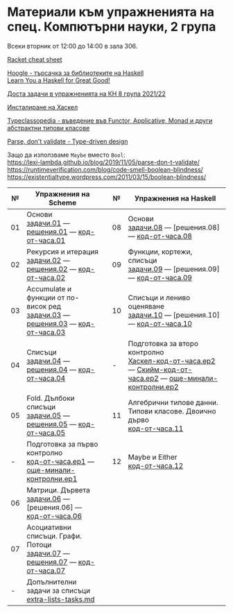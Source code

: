 # Материали към упражненията на спец. Компютърни науки, 2 група

Всеки вторник от 12:00 до 14:00 в зала 306.

[Racket cheat sheet](https://docs.racket-lang.org/racket-cheat/index.html)

[Hoogle - търсачка за библиотеките на Haskell](https://hoogle.haskell.org/)
<br/>
[Learn You a Haskell for Great Good!](http://learnyouahaskell.com/chapters)

[Доста задачи в упражненията на КН 8 група 2021/22](https://github.com/triffon/fp-2021-22/tree/master/exercises/8)

[Инсталиране на Хаскел](https://github.com/triffon/fp-2022-23/blob/main/exercises/cs3%264/08/README.md)

[Typeclassopedia - въведение във Functor, Applicative, Monad и други абстрактни типови класове](http://wiki.haskell.org/Typeclassopedia)

[Parse, don't validate - Type-driven design](https://lexi-lambda.github.io/blog/2019/11/05/parse-don-t-validate/)

Защо да използваме `Maybe` вместо `Bool`:
<br /> https://lexi-lambda.github.io/blog/2019/11/05/parse-don-t-validate/
<br /> https://runtimeverification.com/blog/code-smell-boolean-blindness/
<br /> https://existentialtype.wordpress.com/2011/03/15/boolean-blindness/


| № | Упражнения на Scheme | | № | Упражнения на Haskell |
| --- | --- | --- | --- | --- |
| 01 | Основи <br /> [задачи.01] — [решения.01] — [код-от-часа.01] |                               | 08 | Основи <br /> [задачи.08] — [решения.08] — [код-от-часа.08]
| 02 | Рекурсия и итерация <br /> [задачи.02] — [решения.02] — [код-от-часа.02] |                  | 09 | Функции, кортежи, списъци <br /> [задачи.09] — [решения.09] — [код-от-часа.09]
| 03 | Accumulate и функции от по-висок ред <br /> [задачи.03] — [решения.03] — [код-от-часа.03] | | 10 | Списъци и лениво оценяване <br /> [задачи.10] — [решения.10] — [код-от-часа.10]
| 04 | Списъци <br /> [задачи.04] — [решения.04] — [код-от-часа.04] |                              | -  | Подготовка за второ контролно <br /> [Хаскел-код-от-часа.ep2](./exam2-prep/class.ep2.hs) — [Скийм-код-от-часа.ep2](./exam2-prep/class.ep2.rkt) — [още-минали-контролни.ep2]
| 05 | Fold. Дълбоки списъци <br /> [задачи.05] — [решения.05] — [код-от-часа.05] |                | 11 | Алгебрични типове данни. Типови класове. Двоично дърво <br /> [код-от-часа.11]
| -  | Подготовка за първо контролно <br /> [код-от-часа.ep1] — [още-минали-контролни.ep1] |       | 12 | Maybe и Either <br /> [код-от-часа.12]
| 06 | Матрици. Дървета <br /> [задачи.06] — [решения.06] — [код-от-часа.06] |                     |
| 07 | Асоциативни списъци. Графи. Потоци <br /> [задачи.07] — [решения.07] — [код-от-часа.07] |   |
| -  | Допълнителни задачи за списъци <br /> [extra-lists-tasks.md] |                              |


[задачи.01]: 01.scheme.basics/
[решения.01]: 01.scheme.basics/solutions.01.rkt
[код-от-часа.01]: 01.scheme.basics/class.01.rkt

[задачи.02]: 02.scheme.rec-iter/
[решения.02]: 02.scheme.rec-iter/solutions/
[код-от-часа.02]: 02.scheme.rec-iter/class.02.rkt

[задачи.03]: 03.scheme.hof-accumulate
[решения.03]: 03.scheme.hof-accumulate/solutions/
[код-от-часа.03]: 03.scheme.hof-accumulate/class.03.rkt

[задачи.04]: 04.scheme.lists
[решения.04]: 04.scheme.lists/solutions/
[код-от-часа.04]: 04.scheme.lists/class.04.rkt

[задачи.05]: 05.scheme.fold-deeplists
[решения.05]: 05.scheme.fold-deeplists/solutions/
[код-от-часа.05]: 05.scheme.lists/class.05.rkt


[код-от-часа.ep1]: ./exam1-prep/class.ep1.rkt
[още-минали-контролни.ep1]: ./exam1-prep


[задачи.06]: 06.scheme.data-structures
[решения.06-]: 06.scheme.data-structures/solutions/
[код-от-часа.06]: 06.scheme.data-structures/class.06.rkt

[задачи.07]: ./07.scheme.assoc-graphs-streams
[решения.07]: 07.scheme.assoc-graphs-streams/solutions/
[код-от-часа.07]: 07.scheme.assoc-graphs-streams/class.07.rkt

[extra-lists-tasks.md]: ../extra-lists-tasks.md

[задачи.08]: ./08.haskell.basics
[решения.08-]: ./08.haskell.basics/solutions
[код-от-часа.08]: ./08.haskell.basics/class.08.hs

[задачи.09]: ./09.haskell.functions-lists
[решения.09-]: ./09.haskell.functions-lists/solutions
[код-от-часа.09]: ./09.haskell.functions-lists/class.09.hs

[задачи.10]: ./10.haskell.lazy-lists
[решения.10-]: ./10.haskell.lazy-lists/solutions
[код-от-часа.10]: ./10.haskell.lazy-lists/class.10.hs


[код-от-часа.ep2-]: ./exam2-prep/class.ep2.rkt
[още-минали-контролни.ep2]: ./exam2-prep

[код-от-часа.11]: ./11.haskell.adts-classes/class.11.hs

[код-от-часа.12]: ./12.haskell.maybe-either/class.12.hs
